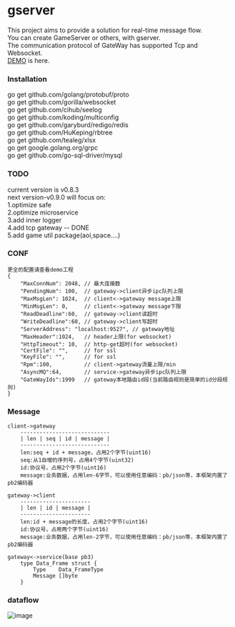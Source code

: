 # gserver
This project aims to provide a solution for real-time message flow.  
You can create GameServer or others, with gserver.  
The communication protocol of GateWay has supported Tcp and Websocket.  
[DEMO](https://github.com/gfandada/gserver_demo "gserver-demo") is here.
### Installation
go get github.com/golang/protobuf/proto  
go get github.com/gorilla/websocket  
go get github.com/cihub/seelog  
go get github.com/koding/multiconfig  
go get github.com/garyburd/redigo/redis  
go get github.com/HuKeping/rbtree  
go get github.com/tealeg/xlsx  
go get google.golang.org/grpc  
go get github.com/go-sql-driver/mysql  
### TODO
current version is v0.8.3  
next version-v0.9.0 will focus on:  
1.optimize safe  
2.optimize microservice  
3.add inner logger  
4.add tcp gateway -- DONE  
5.add game util package(aoi,space....)
### CONF
```
更全的配置请查看demo工程
{
	"MaxConnNum": 2048, // 最大连接数
	"PendingNum": 100,  // gateway->client异步ipc队列上限
	"MaxMsgLen": 1024,  // client<->gateway message上限
	"MinMsgLen": 0,     // client<->gateway message下限
	"ReadDeadline":60,  // gateway->client读超时
	"WriteDeadline":60, // gateway->client写超时
	"ServerAddress": "localhost:9527", // gateway地址
	"MaxHeader":1024,   // header上限(for websocket)
	"HttpTimeout": 10,  // http-get超时(for websocket)
	"CertFile": "",     // for ssl
	"KeyFile": "",      // for ssl
	"Rpm":100,          // client->gateway流量上限/min
	"AsyncMQ":64,       // service->gateway异步ipc队列上限
	"GateWayIds":1999   // gateway本地路由id段(当前路由规则是简单的id分段规则)
}
```
### Message
```
client->gateway
	----------------------------
	| len | seq | id | message |
	----------------------------
	len:seq + id + message，占用2个字节(uint16)
	seq:从1自增的序列号，占用4个字节(uint32)
	id:协议号，占用2个字节(uint16)
	message:业务数据，占用len-6字节，可以使用任意编码：pb/json等，本框架内置了pb2编码器

gateway->client
	----------------------
	| len | id | message |
	----------------------
	len:id + message的长度，占用2个字节(uint16)
	id:协议号，占用两个字节(uint16)
	message:业务数据，占用len-2字节，可以使用任意编码：pb/json等，本框架内置了pb2编码器
	
gateway<->service(base pb3)
	type Data_Frame struct {
		Type    Data_FrameType
		Message []byte
	}
```
### dataflow
![image](https://github.com/gfandada/gserver/blob/master/png/dataflow.png)
